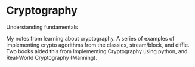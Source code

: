 # Cryptography

Understanding fundamentals

My notes from learning about cryptography. A series of examples of implementing crypto agorithms from the classics, stream/block, and diffie. Two books aided this from Implementing Cryptography using python, and Real-World Cryptography (Manning).
